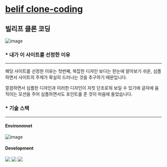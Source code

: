 # [belif clone-coding](https://suyeonpar.github.io/clone-belif/)

## 빌리프 클론 코딩

![image](https://github.com/suyeonpar/clone-belif/assets/142365626/104b397d-1e9e-45dd-b95c-fa48f1654d95)

### * 내가 이 사이트를 선정한 이유

---
해당 사이트를 선정한 이유는 첫번째, 복잡한 디자인 보다는
한눈에 알아보기 쉬운, 심플하면서 사이트의 주제가 확실히 드러나는 것을 
추구하기 때문입니다.

깔끔하면서 심플한 디자인과 이러한 디자인이 자칫 단조로워 보일 수 있기에 
글자에 움직이는 모션을 주어 심플하면서도 포인트를 준 것이 마음에 들었습니다.

### * 기술 스택

---
#### Environmnet

![image](https://github.com/suyeonpar/clone-belif/assets/142365626/40429fb4-d844-4ea9-b9cd-f2f9f89fbd79)



#### Development

<img src="https://img.shields.io/badge/html5-E34F26?style=for-the-badge&logo=html5&logoColor=white"> <img src="https://img.shields.io/badge/css-1572B6?style=for-the-badge&logo=css3&logoColor=white"> <img src="https://img.shields.io/badge/javascript-F7DF1E?style=for-the-badge&logo=javascript&logoColor=black">



